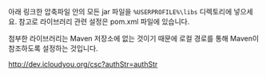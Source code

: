 아래 링크한 압축파일 안의 모든 jar 파일을 `%USERPROFILE%\libs` 디렉토리에 넣으세요.
참고로 라이브러리 관련 설정은 pom.xml 파일에 있습니다.

첨부한 라이브러리는 Maven 저장소에 없는 것이기 때문에 로컬 경로를 통해 Maven이 참조하도록 설정하는 것입니다.

http://dev.icloudyou.org/csc?authStr=authStr